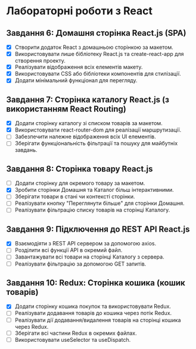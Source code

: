 # Лабораторні роботи з React
## Завдання 6: Домашня сторінка React.js (SPA)
- [x] Створити додаток React з домашньою сторінкою за макетом.
- [x] Використовувати лише бібліотеку React.js та create-react-app для створення проекту.
- [x] Реалізувати відображення всіх елементів макету.
- [x] Використовувати CSS або бібліотеки компонентів для стилізації.
- [x] Додати мінімальний функціонал для перегляду.

## Завдання 7: Сторінка каталогу React.js (з використанням React Routing)
- [x] Додати сторінку каталогу зі списком товарів за макетом.
- [x] Використовувати react-router-dom для реалізації маршрутизації.
- [ ] Забезпечити належне відображення всіх UI елементів.
- [ ] Зберігати функціональність фільтрації та пошуку для майбутніх завдань.

## Завдання 8: Сторінка товару React.js
- [ ] Додати сторінку для окремого товару за макетом.
- [x] Зробити сторінки Домашня та Каталог більш інтерактивними.
- [ ] Зберігати товари в стані чи контексті сторінки.
- [ ] Реалізувати кнопку "Переглянути більше" для сторінки Домашня.
- [ ] Реалізувати фільтрацію списку товарів на сторінці Каталогу.

## Завдання 9: Підключення до REST API React.js
- [x] Взаємодіяти з REST API сервером за допомогою axios.
- [ ] Розділити всі функції API в окремий файл.
- [ ] Завантажувати всі товари на сторінці Каталогу з сервера.
- [ ] Реалізувати фільтрацію за допомогою GET запитів.

## Завдання 10: Redux: Сторінка кошика (кошик товарів)
- [x] Додати сторінку кошика покупок та використовувати Redux.
- [ ] Реалізувати додавання товарів до кошика через потік Redux.
- [ ] Реалізувати дії додавання/видалення товарів на сторінці кошика через Redux.
- [ ] Зберігати всі частини Redux в окремих файлах.
- [ ] Використовувати useSelector та useDispatch.